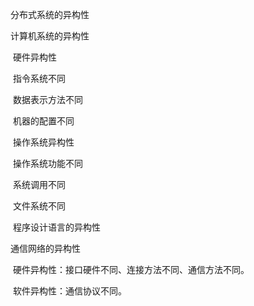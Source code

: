 分布式系统的异构性

计算机系统的异构性

​	硬件异构性

​		指令系统不同

​		数据表示方法不同

​		机器的配置不同

​	操作系统异构性

​		操作系统功能不同

​		系统调用不同

​		文件系统不同

​	程序设计语言的异构性

通信网络的异构性

​	硬件异构性：接口硬件不同、连接方法不同、通信方法不同。

​	软件异构性：通信协议不同。

